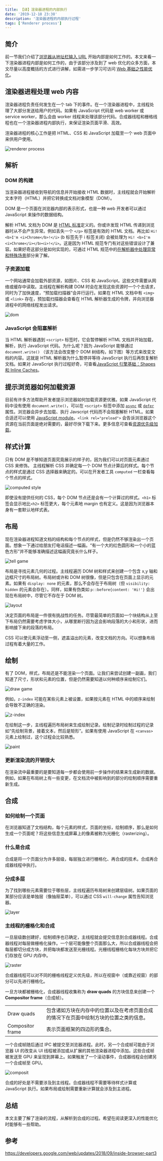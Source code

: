 ```yaml
---
title: 【译】渲染器进程的内部执行
date: '2019-12-18 23:38'
description: '渲染器进程的内部执行过程'
tags: ['Renderer process']
---
```


## 简介

前一节我们介绍了[浏览器从地址栏输入 URL](/web-browser-happen-in-navigation) 开始内部是如何工作的。本文来看一下渲染器进程内部是如何工作的，由于该部分涉及到了 web 优化的众多方面，本文尽量以高度概括的方式进行讲解，如需进一步学习可访问 [Web 基础之性能优化](https://developers.google.com/web/fundamentals/performance/why-performance-matters/)。

## 渲染器进程处理 web 内容

渲染器进程负责任何发生在一个 tab 下的事件。在一个渲染器进程中，主线程处理了大部分发送给用户的代码。如果有 JavaScript 代码是 web worker 或 service worker，那么会由 worker 线程来处理该部分代码。合成器线程和栅格线程也在一个渲染器进程内部执行，来保证渲染页面平滑、高效。

渲染器进程的核心工作是把 HTML、CSS 和 JavaScript 加载至一个 web 页面中来供用户使用。

![renderer process](renderer.png)

## 解析

### DOM 的构建

当渲染器进程接收到导航的信息并开始接收 HTML 数据时，主线程就会开始解析文本字符（HTML）并把它转换成文档对象模型（DOM）。

DOM 是一个页面在浏览器内部的表示形式，也是一种 web 开发者可以通过 JavaScript 来操作的数据结构。

解析 HTML 文档为 DOM 是 [HTML 标准](https://html.spec.whatwg.org/)定义的。你或许发现 HTML 传递到浏览器时从不会产生异常。例如丢失一个 `</p>` 标签是有效的 HTML 文档。再比如 `Hi! <b>I'm <i>Chrome</b>!</i>` (b 标签先于 i 标签关闭) 会被处理为 `Hi! <b>I'm <i>Chrome</i></b><i>!</i>`。这是因为 HTML 规范专门有对这些错误设计了兼容。如果好奇这部分是如何实现的，可通过 HTML 规范中的[在解析器中处理异常和特殊场景](https://html.spec.whatwg.org/multipage/parsing.html#an-introduction-to-error-handling-and-strange-cases-in-the-parser)部分来了解。

### 子资源加载

一个网站通常会加载外部资源，如图片、CSS 和 JavaScript。这些文件需要从网络或缓存中读取。主线程在解析构建 DOM 时会在发现这些资源时一个个去请求，同时为了加快速度，“预加载扫描器”会并行运行。如果在 HTML 文档中有 `<img>` 或 `<link>` 存在，预加载扫描器会查看在 HTML 解析器生成的令牌，并向浏览器进程中的网络线程发出请求。

![dom](dom.png)

### JavaScript 会阻塞解析

当 HTML 解析器遇到 `<script>` 标签时，它会暂停解析 HTML 文档并开始加载，解析，执行 JavaScript 代码。为什么呢？因为 JavaScript 能够通过 `document.write()` （该方法会改变整个 DOM 树结构，如下图）等方式来改变文档的内容。这就是 HTML 解析器为什么暂停并等待 JavaScript 执行后再恢复解析文档。如果对 JavaScript 执行过程好奇，可查看[JavaScript 引擎基础：Shapes 和 Inline Caches](/V8-shapes-and-inline-cache)。

## 提示浏览器如何加载资源

目前有许多方法帮助开发者提示浏览器如何加载资源更优雅。如果 JavaScript 代码中没有使用 `document.write()`，可以在 `<script>` 标签中添加 [`async`](https://developer.mozilla.org/en-US/docs/Web/HTML/Element/script#attr-async) 或 [`defer`](https://developer.mozilla.org/en-US/docs/Web/HTML/Element/script#attr-defer) 属性。浏览器会异步去加载、执行 Javscript 代码而不会阻塞解析 HTML。如果合适还可以使用 [JavaScript module](https://developers.google.com/web/fundamentals/primers/modules)。`<link rel="preload">` 会告诉浏览器这个资源在当前页面是绝对需要的，最好尽快下载下来。更多信息可查看[资源优先级加载](https://developers.google.com/web/fundamentals/performance/resource-prioritization)。

## 样式计算

只有 DOM 是不够知道页面究竟展示的样子的，因为我们可以对页面元素通过 CSS 来修饰。
主线程解析 CSS 并确定每一个 DOM 节点计算后的样式。每个节点的样式是通过 CSS 选择器来确定的。可以在开发者工具 `computed` 一栏查看每个节点的样式。

![computed style](computedstyle.png)

即使没有提供任何的 CSS，每个 DOM 节点还是会有一个计算过的样式。`<h1>` 标签会显示地比`<h2>` 标签更大，每个元素地 margin 也有定义。这是因为浏览器本身有一套默认地样式表。

## 布局

现在渲染器进程知道文档的结构和每个节点的样式，但是仍然不够渲染出一个页面。想象一下通过给朋友打电话描述一幅画。“有一个大的红色圆形和一个小的蓝色方形”并不能够准确描述这幅画究竟长什么样子。

![tell game](tellgame.png)

布局是寻找元素几何的过程。主线程遍历 DOM 树和样式来创建一个包含 x,y 轴和边框尺寸的布局树。布局树或许和 DOM 树很像，但是只包含在页面上显示的元素。如果有 `display: none` 的元素，那么不会存在于布局树（但 `visibility: hidden` 的元素会存在）。同样，如果有伪类如 `p::before{content: 'Hi!'}` 会出现在布局树中，尽管它不存在于 DOM 树。

![layout](layout.png)

决定页面的布局是一件很有挑战性的任务。尽管最简单的页面如一个块结构从上至下布局仍然需要考虑字体大小，从哪里断行因为这会影响段落的大小和形状，进而影响接下来的段落的布局。

CSS 可以使元素浮动至一侧，遮盖溢出的元素，改变文档的方向。可以想象布局过程有着大量的工作。

## 绘制

有了 DOM，样式，布局还是不能渲染一个页面。让我们来尝试创建一副画，我们知道了尺寸，形状和元素的位置，但是仍然需要知道以何种顺序来绘制它们。

![draw game](drawgame.png)

例如，`z-index` 可能在某些元素上被设置，如果按元素在 HTML 中的顺序来绘制会导致不正确的渲染。

![z-index](zindex.png)

在绘制这一步，主线程遍历布局树来生成绘制记录。绘制记录时绘制过程的记录如“先绘制背景，接着文本，然后是矩形”。如果有使用 JavaScript 在 `<canvas>` 元素上绘制过，这个过程会比较熟悉。

![paint](paint.png)

### 更新渲染流的开销很大

在渲染流中最重要的是要知道每一步都会使用前一步操作的结果来生成新的数据。例如，如果在布局树上有一些变更，在文档流中被影响到的部分的绘制顺序需要重新生成。

## 合成

### 如何绘制一个页面

在浏览器知道了文档结构，每个元素的样式，页面的坐标，绘制顺序，那么是如何生成一个页面呢？将这些信息生成屏幕上的像素被称为光栅化（rasterizing）。

### 什么是合成

合成是将一个页面分为许多层级，每层独立进行栅格化、再合成的技术。合成再合成器线程中执行。

### 分成多层

为了找到哪些元素需要位于哪些层，主线程遍历布局树来创建层级树。如果页面的某部分应该是单独层（像抽屉菜单），可以通过 CSS `will-change` 属性告知浏览器。

![layer](layer.png)

### 主线程的栅格化和合成

一旦层级数创建好，绘制顺序也已确定，主线程就会提交信息到合成器线程。合成器线程对每层做栅格化操作。一个层可能像整个页面那么大，所以合成器线程会把每层都切分成方块，并把每块都发送至光栅线程。光栅线程栅格化每块方块并把它们存放在 GPU 内存中。

![raster](raster.png)

合成器线程可以对不同的栅格线程定义优先级，所以在视窗中（或靠近视窗）的部分可以先进行栅格化。

一旦方块都被栅格化，合成器线程收集称为 **draw quads** 的方块信息来创建一个 **Compositor frame**（合成帧）。

|                  |                                                                                        |
| ---------------- | -------------------------------------------------------------------------------------- |
| Draw quads       | 包含诸如方块在内存中的位置以及在考虑页面合成的情况下在页面中绘制方块的位置之类的信息。 |
| Compositor frame | 表示页面框架的四边形的集合。                                                           |

一个合成帧随后通过 IPC 被提交至浏览器进程。此时，另一个合成帧可能由于浏览器 UI 的改变从 UI 线程被添加或从扩展的其他渲染器进程中添加。这些合成帧被发送至 GPU 来呈现到屏幕上。如果触发了一个滚动事件，合成器线程会创建另一个合成帧至 GPU。

![composit](composit.png)

合成的好处是不需要涉及到主线程。合成器线程不需要等待样式计算或 JavaScript 执行。如果布局或绘制需要重新计算就会涉及到主进程。

## 总结

本文主要了解了渲染的流程，从解析到合成的过程。希望在阅读更深入的性能优化时能够有一些帮助。

## 参考

<https://developers.google.com/web/updates/2018/09/inside-browser-part3>
